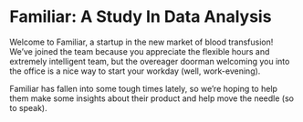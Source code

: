 # Familiar: A Study In Data Analysis
Welcome to Familiar, a startup in the new market of blood transfusion! We’ve joined the team because you appreciate the flexible hours and extremely intelligent team, but the overeager doorman welcoming you into the office is a nice way to start your workday (well, work-evening).

Familiar has fallen into some tough times lately, so we’re hoping to help them make some insights about their product and help move the needle (so to speak).
